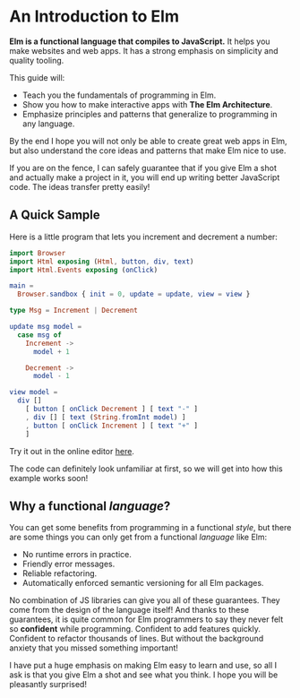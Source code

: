 # An Introduction to Elm

**Elm is a functional language that compiles to JavaScript.** It helps you make websites and web apps. It has a strong emphasis on simplicity and quality tooling.

This guide will:

*   Teach you the fundamentals of programming in Elm.
*   Show you how to make interactive apps with **The Elm Architecture**.
*   Emphasize principles and patterns that generalize to programming in any language.

By the end I hope you will not only be able to create great web apps in Elm, but also understand the core ideas and patterns that make Elm nice to use.

If you are on the fence, I can safely guarantee that if you give Elm a shot and actually make a project in it, you will end up writing better JavaScript code. The ideas transfer pretty easily!

## A Quick Sample

Here is a little program that lets you increment and decrement a number:

```elm
import Browser
import Html exposing (Html, button, div, text)
import Html.Events exposing (onClick)

main =
  Browser.sandbox { init = 0, update = update, view = view }

type Msg = Increment | Decrement

update msg model =
  case msg of
    Increment ->
      model + 1

    Decrement ->
      model - 1

view model =
  div []
    [ button [ onClick Decrement ] [ text "-" ]
    , div [] [ text (String.fromInt model) ]
    , button [ onClick Increment ] [ text "+" ]
    ]

```

Try it out in the online editor [here](https://elm-lang.org/examples/buttons).

The code can definitely look unfamiliar at first, so we will get into how this example works soon!

## Why a functional *language*?

You can get some benefits from programming in a functional *style*, but there are some things you can only get from a functional *language* like Elm:

*   No runtime errors in practice.
*   Friendly error messages.
*   Reliable refactoring.
*   Automatically enforced semantic versioning for all Elm packages.

No combination of JS libraries can give you all of these guarantees. They come from the design of the language itself! And thanks to these guarantees, it is quite common for Elm programmers to say they never felt so **confident** while programming. Confident to add features quickly. Confident to refactor thousands of lines. But without the background anxiety that you missed something important!

I have put a huge emphasis on making Elm easy to learn and use, so all I ask is that you give Elm a shot and see what you think. I hope you will be pleasantly surprised!